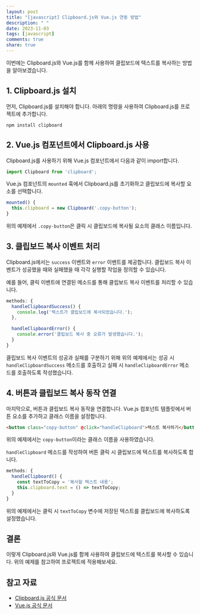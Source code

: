 ```yaml
---
layout: post
title: "[javascript] Clipboard.js와 Vue.js 연동 방법"
description: " "
date: 2023-11-03
tags: [javascript]
comments: true
share: true
---
```


이번에는 Clipboard.js와 Vue.js를 함께 사용하여 클립보드에 텍스트를 복사하는 방법을 알아보겠습니다.

## 1. Clipboard.js 설치

먼저, Clipboard.js를 설치해야 합니다. 아래의 명령을 사용하여 Clipboard.js를 프로젝트에 추가합니다.

```shell
npm install clipboard
```

## 2. Vue.js 컴포넌트에서 Clipboard.js 사용

Clipboard.js를 사용하기 위해 Vue.js 컴포넌트에서 다음과 같이 import합니다.

```javascript
import Clipboard from 'clipboard';
```

Vue.js 컴포넌트의 `mounted` 훅에서 Clipboard.js를 초기화하고 클립보드에 복사할 요소를 선택합니다.

```javascript
mounted() {
  this.clipboard = new Clipboard('.copy-button');
}
```

위의 예제에서 `.copy-button`은 클릭 시 클립보드에 복사될 요소의 클래스 이름입니다. 

## 3. 클립보드 복사 이벤트 처리

Clipboard.js에서는 `success` 이벤트와 `error` 이벤트를 제공합니다. 클립보드 복사 이벤트가 성공했을 때와 실패했을 때 각각 실행할 작업을 정의할 수 있습니다.

예를 들어, 클릭 이벤트에 연결된 메소드를 통해 클립보드 복사 이벤트를 처리할 수 있습니다.

```javascript
methods: {
  handleClipboardSuccess() {
    console.log('텍스트가 클립보드에 복사되었습니다.');
  },
  
  handleClipboardError() {
    console.error('클립보드 복사 중 오류가 발생했습니다.');
  }
}
```

클립보드 복사 이벤트의 성공과 실패를 구분하기 위해 위의 예제에서는 성공 시 `handleClipboardSuccess` 메소드를 호출하고 실패 시 `handleClipboardError` 메소드를 호출하도록 작성했습니다.

## 4. 버튼과 클립보드 복사 동작 연결

마지막으로, 버튼과 클립보드 복사 동작을 연결합니다. Vue.js 컴포넌트 템플릿에서 버튼 요소를 추가하고 클래스 이름을 설정합니다.

```html
<button class="copy-button" @click="handleClipboard">텍스트 복사하기</button>
```

위의 예제에서는 `copy-button`이라는 클래스 이름을 사용하였습니다. 

`handleClipboard` 메소드를 작성하여 버튼 클릭 시 클립보드에 텍스트를 복사하도록 합니다.

```javascript
methods: {
  handleClipboard() {
    const textToCopy = '복사할 텍스트 내용';
    this.clipboard.text = () => textToCopy;
  }
}
```

위의 예제에서는 클릭 시 `textToCopy` 변수에 저장된 텍스트를 클립보드에 복사하도록 설정했습니다.

## 결론

이렇게 Clipboard.js와 Vue.js를 함께 사용하여 클립보드에 텍스트를 복사할 수 있습니다. 위의 예제를 참고하여 프로젝트에 적용해보세요.

## 참고 자료

- [Clipboard.js 공식 문서](https://clipboardjs.com/)
- [Vue.js 공식 문서](https://vuejs.org/)